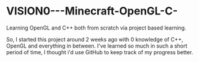 # VISION0---Minecraft-OpenGL-C-
Learning OpenGL and C++ both from scratch via project based learning.


So, I started this project around 2 weeks ago with 0 knowledge of C++, OpenGL and everything in between.
I've learned so much in such a short period of time, I thought i'd use GitHub to keep track of my progress better.
